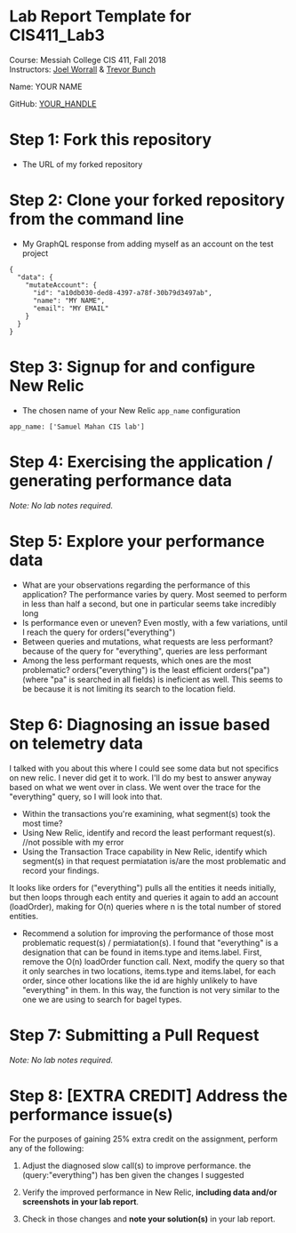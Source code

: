 # Lab Report Template for CIS411_Lab3
Course: Messiah College CIS 411, Fall 2018<br/>
Instructors: [Joel Worrall](https://github.com/tangollama) & [Trevor Bunch](https://github.com/trevordbunch)<br/>

Name: YOUR NAME<br/>

GitHub: [YOUR_HANDLE](https://github.com/YOUR_HANDLE)<br/>

# Step 1: Fork this repository
- The URL of my forked repository

# Step 2: Clone your forked repository from the command line
- My GraphQL response from adding myself as an account on the test project
```
{
  "data": {
    "mutateAccount": {
      "id": "a10db030-ded8-4397-a78f-30b79d3497ab",
      "name": "MY NAME",
      "email": "MY EMAIL"
    }
  }
}
```

# Step 3: Signup for and configure New Relic
- The chosen name of your New Relic ```app_name``` configuration
```
app_name: ['Samuel Mahan CIS lab']
```

# Step 4: Exercising the application / generating performance data

_Note: No lab notes required._

# Step 5: Explore your performance data
* What are your observations regarding the performance of this application? 
The performance varies by query. Most seemed to perform in less than half a second, but one in particular seems take incredibly long
* Is performance even or uneven? 
Even mostly, with a few variations, until I reach the query for orders("everything")
* Between queries and mutations, what requests are less performant? 
because of the query for "everything", queries are less performant
* Among the less performant requests, which ones are the most problematic?
orders("everything") is the least efficient
orders("pa") (where "pa" is searched in all fields) is ineficient as well. This seems to be because it is not limiting its search 
to the location field. 
# Step 6: Diagnosing an issue based on telemetry data

I talked with you about this where I could see some data but not specifics on new relic. I never did get it to work. I'll do my best
to  answer anyway based on what we went over in class. We went over the trace for the "everything" query, so I will look into that. 

* Within the transactions you're examining, what segment(s) took the most time?
* Using New Relic, identify and record the least performant request(s).
//not possible with my error
* Using the Transaction Trace capability in New Relic, identify which segment(s) in that request permiatation is/are the most problematic and record your findings.

It looks like orders for ("everything") pulls all the entities it needs initially, but then loops through each entity and queries it again to add an account (loadOrder), making for O(n) queries where n is the total number of stored entities.

* Recommend a solution for improving the performance of those most problematic request(s) / permiatation(s).
I found that "everything" is a designation that can be found in items.type and items.label. First, remove the O(n) loadOrder function call. Next, modify the query so that it only searches in two locations, items.type and items.label, for each order, since other locations like the id are highly unlikely to have "everything" in them. In this way, the function is not very similar to the one we are using to search for bagel types.


# Step 7: Submitting a Pull Request
_Note: No lab notes required._

# Step 8: [EXTRA CREDIT] Address the performance issue(s)
For the purposes of gaining 25% extra credit on the assignment, perform any of the following:
1. Adjust the diagnosed slow call(s) to improve performance. 
  the (query:"everything") has ben given the changes I suggested
2. Verify the improved performance in New Relic, **including data and/or screenshots in your lab report**.

2. Check in those changes and **note your solution(s)** in your lab report.
